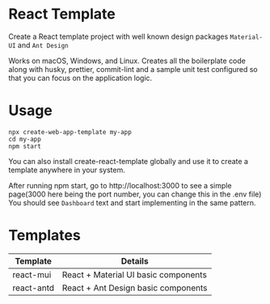 # React Template

Create a React template project with well known design packages `Material-UI` and `Ant Design`

Works on macOS, Windows, and Linux. Creates all the boilerplate code along with husky, prettier, commit-lint and a sample unit test configured so that you can focus on the application logic.

# Usage

```
npx create-web-app-template my-app
cd my-app
npm start
```

You can also install create-react-template globally and use it to create a template anywhere in your system.

After running npm start, go to http://localhost:3000 to see a simple page(3000 here being the port number, you can change this in the .env file) You should see `Dashboard` text and start implementing in the same pattern.

# Templates

| Template   | Details                              |
| ---------- | ------------------------------------ |
| react-mui  | React + Material UI basic components |
| react-antd | React + Ant Design basic components  |
